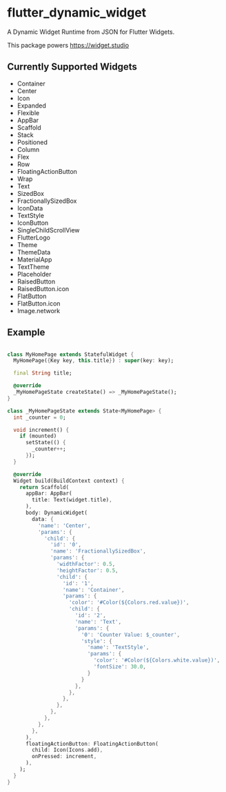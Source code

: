 # flutter_dynamic_widget

A Dynamic Widget Runtime from JSON for Flutter Widgets.

This package powers https://widget.studio

## Currently Supported Widgets

- Container
- Center
- Icon
- Expanded
- Flexible
- AppBar
- Scaffold
- Stack
- Positioned
- Column
- Flex
- Row
- FloatingActionButton
- Wrap
- Text
- SizedBox
- FractionallySizedBox
- IconData
- TextStyle
- IconButton
- SingleChildScrollView
- FlutterLogo
- Theme
- ThemeData
- MaterialApp
- TextTheme
- Placeholder
- RaisedButton
- RaisedButton.icon
- FlatButton
- FlatButton.icon
- Image.network

## Example

```dart

class MyHomePage extends StatefulWidget {
  MyHomePage({Key key, this.title}) : super(key: key);

  final String title;

  @override
  _MyHomePageState createState() => _MyHomePageState();
}

class _MyHomePageState extends State<MyHomePage> {
  int _counter = 0;

  void increment() {
    if (mounted)
      setState(() {
        _counter++;
      });
  }

  @override
  Widget build(BuildContext context) {
    return Scaffold(
      appBar: AppBar(
        title: Text(widget.title),
      ),
      body: DynamicWidget(
        data: {
          'name': 'Center',
          'params': {
            'child': {
              'id': '0',
              'name': 'FractionallySizedBox',
              'params': {
                'widthFactor': 0.5,
                'heightFactor': 0.5,
                'child': {
                  'id': '1',
                  'name': 'Container',
                  'params': {
                    'color': '#Color(${Colors.red.value})',
                    'child': {
                      'id': '2',
                      'name': 'Text',
                      'params': {
                        '0': 'Counter Value: $_counter',
                        'style': {
                          'name': 'TextStyle',
                          'params': {
                            'color': '#Color(${Colors.white.value})',
                            'fontSize': 30.0,
                          }
                        }
                      },
                    },
                  },
                },
              },
            },
          },
        },
      ),
      floatingActionButton: FloatingActionButton(
        child: Icon(Icons.add),
        onPressed: increment,
      ),
    );
  }
}

```
